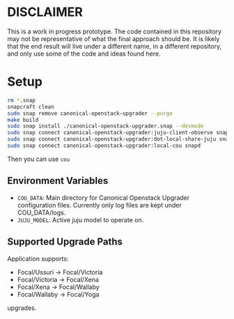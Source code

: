 # DISCLAIMER

This is a work in progress prototype. The code contained in this repository
may not be representative of what the final approach should be.
It is likely that the end result will live under a different name, in a
different repository, and only use some of the code and ideas found here.

# Setup

```bash
rm *.snap
snapcraft clean
sudo snap remove canonical-openstack-upgrader --purge
make build
sudo snap install ./canonical-openstack-upgrader.snap --devmode
sudo snap connect canonical-openstack-upgrader:juju-client-observe snapd
sudo snap connect canonical-openstack-upgrader:dot-local-share-juju snapd
sudo snap connect canonical-openstack-upgrader:local-cou snapd
```

Then you can use ```cou```

## Environment Variables

- `COU_DATA`: Main directory for Canonical Openstack Upgrader configuration files. Currently only log files are kept under
  COU_DATA/logs.
- `JUJU_MODEL`: Active juju model to operate on.

## Supported Upgrade Paths

Application supports:

- Focal/Ussuri -> Focal/Victoria
- Focal/Victoria -> Focal/Xena
- Focal/Xena -> Focal/Wallaby
- Focal/Wallaby -> Focal/Yoga

upgrades.
